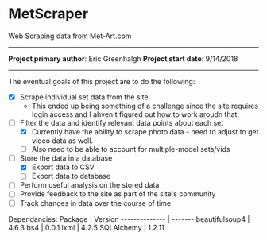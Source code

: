 # MetScraper
Web Scraping data from Met-Art.com

----

**Project primary author**: Eric Greenhalgh
**Project start date**: 9/14/2018

----

The eventual goals of this project are to do the following:
- [X] Scrape individual set data from the site
  - This ended up being something of a challenge since the site requires login access and I ahven't figured out how to work aroudn that.
- [ ] Filter the data and identify relevant data points about each set
  - [X] Currently have the ability to scrape photo data - need to adjust to get video data as well.
  - [ ] Also need to be able to account for multiple-model sets/vids
- [ ] Store the data in a database
  - [X] Export data to CSV
  - [ ] Export data to database
- [ ] Perform useful analysis on the stored data
- [ ] Provide feedback to the site as part of the site's community
- [ ] Track changes in data over the course of time

Dependancies:
Package        | Version
-------------- | -------
beautifulsoup4 | 4.6.3
bs4            | 0.0.1
lxml           | 4.2.5
SQLAlchemy     | 1.2.11